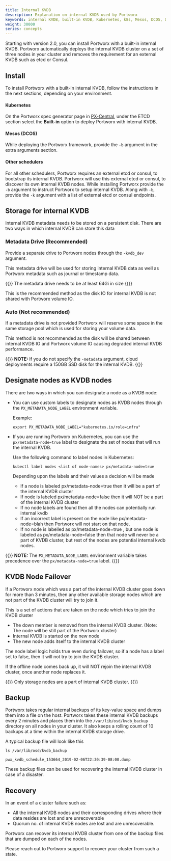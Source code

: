 ```yaml
---
title: Internal KVDB
description: Explanation on internal KVDB used by Portworx
keywords: internal KVDB, built-in KVDB, Kubernetes, k8s, Mesos, DCOS, DC/OS, help, how to, explanation
weight: 30000
series: concepts
---
```


Starting with version 2.0, you can install Portworx with a built-in internal KVDB. Portworx automatically deploys the internal KVDB cluster on a set of three nodes in your cluster and removes the requirement for an external KVDB such as etcd or Consul.

## Install

To install Portworx with a built-in internal KVDB, follow the instructions in the next sections, depending on your environment.


#### Kubernetes

On the Portworx spec generator page in [PX-Central](https://central.portworx.com), under the ETCD section select the **Built-in** option to deploy Portworx with internal KVDB.

#### Mesos (DCOS)

While deploying the Portworx framework, provide the `-b` argument in the extra arguments section.

#### Other schedulers

For all other schedulers, Portworx requires an external etcd or consul, to bootstrap its internal KVDB. Portworx will use this external etcd or consul, to discover its own internal KVDB nodes. While installing Portworx provide the `-b` argument to instruct Portworx to setup internal KVDB. Along with `-b`, provide the `-k` argument with a list of external etcd or consul endpoints.


## Storage for internal KVDB

Internal KVDB metadata needs to be stored on a persistent disk. There are two ways in which internal KVDB can store this data

### Metadata Drive (Recommended)

Provide a separate drive to Portworx nodes through the `-kvdb_dev` argument.

<!-- Is the following statement still true? -->
This metadata drive will be used for storing  internal KVDB data as well as Portworx metadata such as journal or timestamp data.


{{<info>}}
The metadata drive needs to be at least 64Gi in size
{{</info>}}

This is the recommended method as the disk IO for internal KVDB is not shared with Portworx volume IO.

### Auto (Not recommended)

If a metadata drive is not provided Portworx will reserve some space in the same storage pool which is used for storing your volume data.

This method is not recommended as the disk will be shared between internal KVDB IO and Portworx volume IO causing degraded internal KVDB performance.

<!-- Shall we update this note? -->
{{<info>}}
**NOTE:** If you do not specify the `-metadata` argument, cloud deployments require a 150GB SSD disk for the internal KVDB.
{{</info>}}


## Designate nodes as KVDB nodes

There are two ways in which you can designate a node as a KVDB node:

- You can use custom labels to designate nodes as KVDB nodes through the `PX_METADATA_NODE_LABEL` environment variable.

    Example:

    ```text
    export PX_METADATA_NODE_LABEL="kubernetes.io/role=infra"
    ```

- If you are running Portworx on Kubernetes, you can use the `px/metadata-node=true` label to designate the set of nodes that will run the internal KVDB.

    Use the following command to label nodes in Kubernetes:

    ```text
    kubectl label nodes <list of node-names> px/metadata-node=true
    ```

    Depending upon the labels and their values a decision will be made

    - If a node is labeled px/metadata-node=true then it will be a part of the internal KVDB cluster
    - If node is labeled px/metadata-node=false then it will NOT be a part of the internal KVDB cluster
    - If no node labels are found then all the nodes can potentially run internal kvdb
    - If an incorrect label is present on the node like px/metadata-node=blah then Portworx will not start on that node.
    - If no node is labelled as px/metadata-node=true , but one node is labeled as px/metadata-node=false then that node will never be a part of KVDB cluster, but rest of the nodes are potential internal kvdb nodes.

{{<info>}}
**NOTE:** The `PX_METADATA_NODE_LABEL` environment variable takes precedence over the `px/metadata-node=true` label.
{{</info>}}

## KVDB Node Failover

If a Portworx node which was a part of the internal KVDB cluster goes down for more than 3 minutes, then any other available storage nodes which are not part of the KVDB cluster will try to join it.

This is a set of actions that are taken on the node which tries to join the KVDB cluster

- The down member is removed from the internal KVDB cluster. (Note: The node will be still part of the Portworx cluster)
- Internal KVDB is started on the new node
- The new node adds itself to the internal KVDB cluster

The node label logic holds true even during failover, so if a node has a label set to false, then it will not try to join the KVDB cluster.

If the offline node comes back up, it will NOT rejoin the internal KVDB cluster, once another node replaces it.

{{<info>}}
Only storage nodes are a part of internal KVDB cluster.
{{</info>}}


## Backup

Portworx takes regular internal backups of its key-value space and dumps them into a file on the host.
Portworx takes these internal KVDB backups every 2 minutes and places them into the `/var/lib/osd/kvdb_backup` directory on all nodes in your cluster. It also keeps a rolling count of 10 backups at a time within the internal KVDB storage drive.

A typical backup file will look like this

```text
ls /var/lib/osd/kvdb_backup
```

```output
pwx_kvdb_schedule_153664_2019-02-06T22:30:39-08:00.dump
```

These backup files can be used for recovering the internal KVDB cluster in case of a disaster.

## Recovery

In an event of a cluster failure such as:

- All the internal KVDB nodes and their corresponding drives where their data resides are lost and are unrecoverable
- Quorum no. of internal KVDB nodes are lost and are unrecoverable.

Portworx can recover its internal KVDB cluster from one of the backup files that are dumped on each of the nodes.

Please reach out to Portworx support to recover your cluster from such a state.
